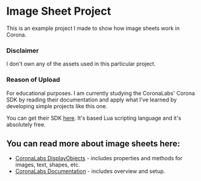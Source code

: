# Image Sheet Project
This is an example project I made to show how image sheets work in Corona.

### Disclaimer
I don't own any of the assets used in this particular project.

### Reason of Upload
For educational purposes. I am currently studying the CoronaLabs' Corona SDK by reading their documentation and apply what I've learned by developing simple projects like this one. 

You can get their SDK [here](https://coronalabs.com/). It's based Lua scripting language and it's absolutely free.  

## You can read more about image sheets here: 
* [CoronaLabs DisplayObjects](https://docs.coronalabs.com/guide/media/displayObjects/index.html) - includes properties and methods for images, text, shapes, etc.
* [CoronaLabs Documentation](https://docs.coronalabs.com/guide/media/imageSheets/index.html) - includes overview and setup.
